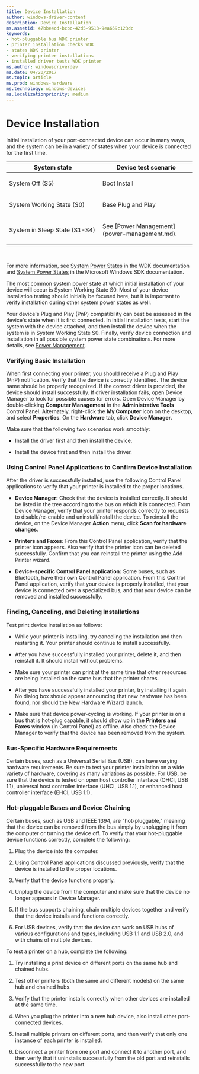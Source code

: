 ```yaml
---
title: Device Installation
author: windows-driver-content
description: Device Installation
ms.assetid: 47bbe4cd-bcbc-42d5-9513-9ea659c123dc
keywords:
- hot-pluggable bus WDK printer
- printer installation checks WDK
- states WDK printer
- verifying printer installations
- installed driver tests WDK printer
ms.author: windowsdriverdev
ms.date: 04/20/2017
ms.topic: article
ms.prod: windows-hardware
ms.technology: windows-devices
ms.localizationpriority: medium
---
```


# Device Installation


Initial installation of your port-connected device can occur in many ways, and the system can be in a variety of states when your device is connected for the first time.

<table>
<colgroup>
<col width="50%" />
<col width="50%" />
</colgroup>
<thead>
<tr class="header">
<th>System state</th>
<th>Device test scenario</th>
</tr>
</thead>
<tbody>
<tr class="odd">
<td><p>System Off (S5)</p></td>
<td><p>Boot Install</p></td>
</tr>
<tr class="even">
<td><p>System Working State (S0)</p></td>
<td><p>Base Plug and Play</p></td>
</tr>
<tr class="odd">
<td><p>System in Sleep State (S1-S4)</p></td>
<td><p>See [Power Management](power-management.md).</p></td>
</tr>
</tbody>
</table>

 

For more information, see [System Power States](https://msdn.microsoft.com/library/windows/hardware/ff564571) in the WDK documentation and [System Power States](http://go.microsoft.com/fwlink/p/?linkid=51899) in the Microsoft Windows SDK documentation.

The most common system power state at which initial installation of your device will occur is System Working State S0. Most of your device installation testing should initially be focused here, but it is important to verify installation during other system power states as well.

Your device's Plug and Play (PnP) compatibility can best be assessed in the device's state when it is first connected. In initial installation tests, start the system with the device attached, and then install the device when the system is in System Working State S0. Finally, verify device connection and installation in all possible system power state combinations. For more details, see [Power Management](power-management.md).

### Verifying Basic Installation

When first connecting your printer, you should receive a Plug and Play (PnP) notification. Verify that the device is correctly identified. The device name should be properly recognized. If the correct driver is provided, the device should install successfully. If driver installation fails, open Device Manager to look for possible causes for errors. Open Device Manager by double-clicking **Computer Management** in the **Administrative Tools** Control Panel. Alternately, right-click the **My Computer** icon on the desktop, and select **Properties**. On the **Hardware** tab, click **Device Manager**.

Make sure that the following two scenarios work smoothly:

-   Install the driver first and then install the device.

-   Install the device first and then install the driver.

### Using Control Panel Applications to Confirm Device Installation

After the driver is successfully installed, use the following Control Panel applications to verify that your printer is installed to the proper locations.

-   **Device Manager:** Check that the device is installed correctly. It should be listed in the tree according to the bus on which it is connected. From Device Manager, verify that your printer responds correctly to requests to disable/re-enable and uninstall/install the device. To reinstall the device, on the Device Manager **Action** menu, click **Scan for hardware changes**.

-   **Printers and Faxes:** From this Control Panel application, verify that the printer icon appears. Also verify that the printer icon can be deleted successfully. Confirm that you can reinstall the printer using the Add Printer wizard.

-   **Device-specific Control Panel application:** Some buses, such as Bluetooth, have their own Control Panel application. From this Control Panel application, verify that your device is properly installed, that your device is connected over a specialized bus, and that your device can be removed and installed successfully.

### Finding, Canceling, and Deleting Installations

Test print device installation as follows:

-   While your printer is installing, try canceling the installation and then restarting it. Your printer should continue to install successfully.

-   After you have successfully installed your printer, delete it, and then reinstall it. It should install without problems.

-   Make sure your printer can print at the same time that other resources are being installed on the same bus that the printer shares.

-   After you have successfully installed your printer, try installing it again. No dialog box should appear announcing that new hardware has been found, nor should the New Hardware Wizard launch.

-   Make sure that device power-cycling is working. If your printer is on a bus that is hot-plug capable, it should show up in the **Printers and Faxes** window (in Control Panel) as offline. Also check the Device Manager to verify that the device has been removed from the system.

### Bus-Specific Hardware Requirements

Certain buses, such as a Universal Serial Bus (USB), can have varying hardware requirements. Be sure to test your printer installation on a wide variety of hardware, covering as many variations as possible. For USB, be sure that the device is tested on open host controller interface (OHCI, USB 1.1), universal host controller interface (UHCI, USB 1.1), or enhanced host controller interface (EHCI, USB 1.1).

### Hot-pluggable Buses and Device Chaining

Certain buses, such as USB and IEEE 1394, are "hot-pluggable," meaning that the device can be removed from the bus simply by unplugging it from the computer or turning the device off. To verify that your hot-pluggable device functions correctly, complete the following:

1.  Plug the device into the computer.

2.  Using Control Panel applications discussed previously, verify that the device is installed to the proper locations.

3.  Verify that the device functions properly.

4.  Unplug the device from the computer and make sure that the device no longer appears in Device Manager.

5.  If the bus supports chaining, chain multiple devices together and verify that the device installs and functions correctly.

6.  For USB devices, verify that the device can work on USB hubs of various configurations and types, including USB 1.1 and USB 2.0, and with chains of multiple devices.

To test a printer on a hub, complete the following:

1.  Try installing a print device on different ports on the same hub and chained hubs.

2.  Test other printers (both the same and different models) on the same hub and chained hubs.

3.  Verify that the printer installs correctly when other devices are installed at the same time.

4.  When you plug the printer into a new hub device, also install other port-connected devices.

5.  Install multiple printers on different ports, and then verify that only one instance of each printer is installed.

6.  Disconnect a printer from one port and connect it to another port, and then verify that it uninstalls successfully from the old port and reinstalls successfully to the new port

 

 




